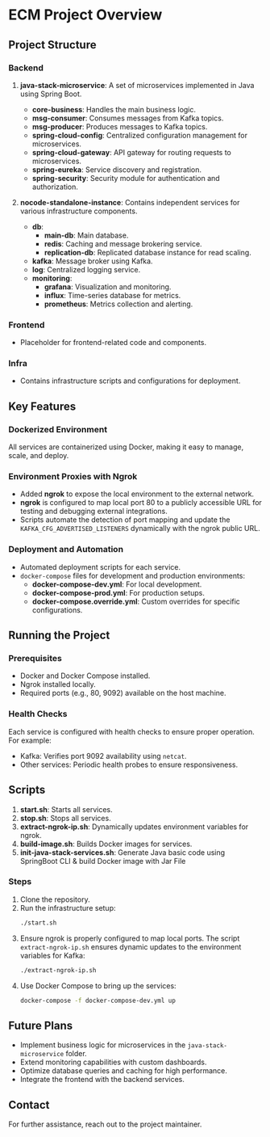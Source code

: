 # ECM Project Overview

## Project Structure

### Backend

1. **java-stack-microservice**: A set of microservices implemented in Java using Spring Boot.

   - **core-business**: Handles the main business logic.
   - **msg-consumer**: Consumes messages from Kafka topics.
   - **msg-producer**: Produces messages to Kafka topics.
   - **spring-cloud-config**: Centralized configuration management for microservices.
   - **spring-cloud-gateway**: API gateway for routing requests to microservices.
   - **spring-eureka**: Service discovery and registration.
   - **spring-security**: Security module for authentication and authorization.

2. **nocode-standalone-instance**: Contains independent services for various infrastructure components.

   - **db**:
     - **main-db**: Main database.
     - **redis**: Caching and message brokering service.
     - **replication-db**: Replicated database instance for read scaling.
   - **kafka**: Message broker using Kafka.
   - **log**: Centralized logging service.
   - **monitoring**:
     - **grafana**: Visualization and monitoring.
     - **influx**: Time-series database for metrics.
     - **prometheus**: Metrics collection and alerting.

### Frontend

- Placeholder for frontend-related code and components.

### Infra

- Contains infrastructure scripts and configurations for deployment.

## Key Features

### Dockerized Environment

All services are containerized using Docker, making it easy to manage, scale, and deploy.

### Environment Proxies with Ngrok

- Added **ngrok** to expose the local environment to the external network.
- **ngrok** is configured to map local port 80 to a publicly accessible URL for testing and debugging external integrations.
- Scripts automate the detection of port mapping and update the `KAFKA_CFG_ADVERTISED_LISTENERS` dynamically with the ngrok public URL.

### Deployment and Automation

- Automated deployment scripts for each service.
- `docker-compose` files for development and production environments:
  - **docker-compose-dev.yml**: For local development.
  - **docker-compose-prod.yml**: For production setups.
  - **docker-compose.override.yml**: Custom overrides for specific configurations.

## Running the Project

### Prerequisites

- Docker and Docker Compose installed.
- Ngrok installed locally.
- Required ports (e.g., 80, 9092) available on the host machine.


### Health Checks

Each service is configured with health checks to ensure proper operation. For example:

- Kafka: Verifies port 9092 availability using `netcat`.
- Other services: Periodic health probes to ensure responsiveness.

## Scripts

1. **start.sh**: Starts all services.
2. **stop.sh**: Stops all services.
3. **extract-ngrok-ip.sh**: Dynamically updates environment variables for ngrok.
4. **build-image.sh**: Builds Docker images for services.
5. **init-java-stack-services.sh**: Generate Java basic code using SpringBoot CLI & build Docker image with Jar File

### Steps

1. Clone the repository.
2. Run the infrastructure setup:
   ```bash
   ./start.sh
   ```
3. Ensure ngrok is properly configured to map local ports. The script `extract-ngrok-ip.sh` ensures dynamic updates to the environment variables for Kafka:
   ```bash
   ./extract-ngrok-ip.sh
   ```
4. Use Docker Compose to bring up the services:
   ```bash
   docker-compose -f docker-compose-dev.yml up
   ```


## Future Plans

- Implement business logic for microservices in the `java-stack-microservice` folder.
- Extend monitoring capabilities with custom dashboards.
- Optimize database queries and caching for high performance.
- Integrate the frontend with the backend services.

## Contact

For further assistance, reach out to the project maintainer.
